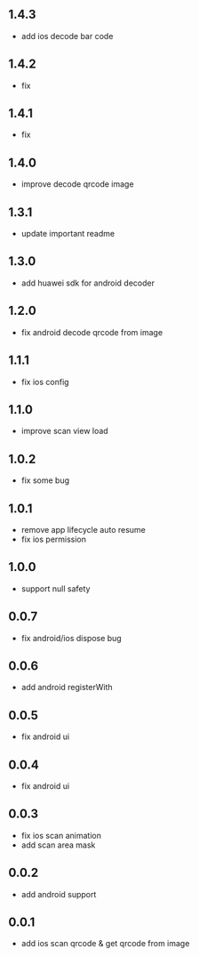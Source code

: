 ## 1.4.3
- add ios decode bar code
## 1.4.2
- fix
## 1.4.1
- fix
## 1.4.0
- improve decode qrcode image
## 1.3.1
- update important readme
## 1.3.0
- add huawei sdk for android decoder
## 1.2.0
- fix android decode qrcode from image
## 1.1.1
- fix ios config
## 1.1.0
- improve scan view load
## 1.0.2
- fix some bug
## 1.0.1
- remove app lifecycle auto resume
- fix ios permission
## 1.0.0
- support null safety
## 0.0.7
- fix android/ios dispose bug
## 0.0.6
- add android registerWith
## 0.0.5
- fix android ui
## 0.0.4
- fix android ui
## 0.0.3
- fix ios scan animation
- add scan area mask
## 0.0.2

- add android support
## 0.0.1

- add ios scan qrcode & get qrcode from image
